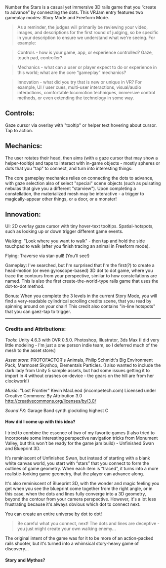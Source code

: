 Number the Stars is a casual yet immersive 3D rails game that you “create to advance” by connecting the dots. This VRJam entry features two gameplay modes: Story Mode and Freeform Mode. 

> As a reminder, the judges will primarily be reviewing your video, images, and descriptions for the first round of judging, so be specific in your description to ensure we understand what we're seeing. For example:

>Controls - how is your game, app, or experience controlled? Gaze, touch pad, controller?

>Mechanics - what can a user or player expect to do or experience in this world; what are the core “gameplay” mechanics?

>Innovation - what did you try that is new or unique in VR? For example, UI / user cues, multi-user interactions, visual/audio interactions, comfortable locomotion techniques, immersive control methods, or even extending the technology in some way.

## Controls: 
Gaze cursor via overlay with "tooltip" or helper text hovering about cursor. Tap to action.  

## Mechanics:
The user rotates their head, then aims (with a gaze cursor that may show a helper-tooltip) and taps to interact with in-game objects - mostly spheres or dots that you "tap" to connect, and turn into interesting things:  

The core gameplay mechanics relies on connecting the dots to advance, with gaze selection also of select "special" scene objects (such as pulsating nebulas that give you a different "starview"). Upon completing a constellation, the materialized mesh may be interactive - a trigger to magically-appear other things, or a door, or a monster!

## Innovation: 
UI: 2D overlay gaze cursor with tiny hover-text tooltips. Spatial-hotspots, such as looking up or down trigger different game events. 

Walking: "Look where you want to walk" - then tap and hold the side touchpad to walk (after you finish tracing an animal in Freeform mode). 

Flying: Traverse via star-pull! (You'll see!) 

Gameplay: I've searched, but I'm surprised that I'm the first(?) to create a head-motion (or even gyroscope-based) 3D dot to dot game, where you trace the contours from your perspective, similar to how constellations are named. This is also the first create-the-world-type rails game that uses the dot-to-dot method. 

Bonus: When you complete the 3 levels in the current Story Mode, you will find a very-readable cylindrical scrolling credits scene, that you read by spinning around on your chair! This credit also contains "in-line hotspots" that you can gaez-tap to trigger. 


---
  


### Credits and Attributions: 

*Tools*: Unity 4.6.3 with OVR 0.5.0. Photoshop, Illustrator, 3ds Max (I did very little modeling - I'm just a one person indie team, so I deferred much of the mesh to the asset store:) 

*Asset store*: PROTOFACTOR's Animals, Philip Schmidt's Big Environment Pack, Marmoset Skyshop, Elementals Particles. (I also wanted to include the dark lady from Unity 5 sample assets, but had some issues getting it to import in 4 without crashes on-device - the gears on the hill are from her clockwork!) 

*Music*: "Lost Frontier" Kevin MacLeod (incompetech.com) Licensed under Creative Commons: By Attribution 3.0 http://creativecommons.org/licenses/by/3.0/

*Sound FX*: Garage Band synth glockding highest C

#### How did I come up with this idea? 

I tried to combine the essence of two of my favorite games (I also tried to incorporate some interesting perspective navigation tricks from Monument Valley, but this won't be ready for the game jam build) - Unfinished Swan and Blueprint 3D.

It’s reminiscent of Unfinished Swan, but instead of starting with a blank white canvas world, you start with “stars” that you connect to form the outlines of game geometry. When each item is “traced”, it turns into a more realistic-looking game geometry, that the player can advance along. 

It's also reminiscent of Blueprint 3D, with the wonder and magic feeling you get when you see the blueprint come together from the right angle, or in this case, when the dots and lines fully converge into a 3D geometry, beyond the contour from your camera perspective. However, it's a lot less frustrating because it's always obvious which dot to connect next. 

You can create an entire universe by dot to dot! 

> Be careful what you connect, next! The dots and lines are deceptive - you just might create your own walking enemy...

The original intent of the game was for it to be more of an action-packed rails shooter, but it's turned into a whimsical story-heavy game of discovery...

#### Story and Mythos?






